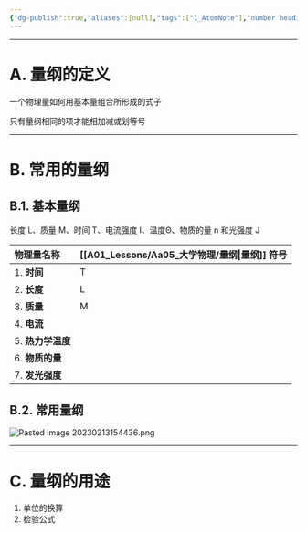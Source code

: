 ```yaml
---
{"dg-publish":true,"aliases":[null],"tags":["1_AtomNote"],"number headings":"auto, first-level 1, max 6, A.1.","Created-Date":"2023-02-13 09:01:41","Modified-Date":"2024-04-18 11:53:26","permalink":"/A01_Lessons/Aa05_大学物理/量纲/","dgPassFrontmatter":true}
---
```


---

# A. 量纲的定义


一个物理量如何用基本量组合所形成的式子

只有量纲相同的项才能相加减或划等号

---

# B. 常用的量纲


## B.1. 基本量纲

长度 L、质量 M、时间 T、电流强度 I、温度Θ、物质的量 n 和光强度 J

|    **物理量名称**       |    **[[A01_Lessons/Aa05_大学物理/量纲\|量纲]] 符号**      |
|:-------------------|:---------------------|
|    1. **时间**       |   T                  |
|    2. **长度**       |    L                 |
|    3. **质量**       |   M                  |
|    4. **电流**       |                    |
|    5. **热力学温度**    |                     |
|    6. **物质的量**     |                |
|    7. **发光强度**     |              |  



## B.2. 常用量纲


![Pasted image 20230213154436.png](/img/user/Z02_ObFiles/Attachments/Pasted%20image%2020230213154436.png)




---

# C. 量纲的用途

1. 单位的换算
2. 检验公式
